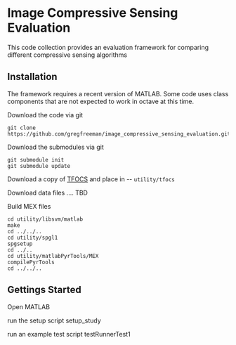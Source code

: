 Image Compressive Sensing Evaluation 
====================================

This code collection provides an evaluation framework for comparing different compressive sensing algorithms

Installation
------------

The framework requires a recent version of MATLAB.  Some code uses class components that are not expected to work in octave at this time.

Download the code via git

    git clone https://github.com/gregfreeman/image_compressive_sensing_evaluation.git

Download the submodules via git


    git submodule init
    git submodule update

Download a copy of [TFOCS](http://tfocs.stanford.edu/) and place in -- `utility/tfocs`


Download data files  ....   TBD

Build MEX files

    cd utility/libsvm/matlab
    make
    cd ../../..
    cd utility/spgl1
    spgsetup
    cd ../..
    cd utility/matlabPyrTools/MEX
    compilePyrTools
    cd ../../..


Gettings Started
----------------

Open MATLAB

run the setup script
    setup_study

run an example test script
    testRunnerTest1






